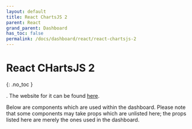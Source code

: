 ```yaml
---  
layout: default  
title: React ChartsJS 2
parent: React  
grand_parent: Dashboard
has_toc: false
permalink: /docs/dashboard/react/react-chartsjs-2
---  
```


# React CHartsJS 2
{: .no_toc }

. The website for it can be found [here](https://react-chartjs-2.netlify.app/).

Below are components which are used within the dashboard. Please note that some components may take props which are unlisted here; the props listed here are merely the ones used in the dashboard.